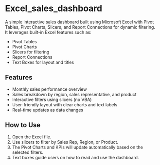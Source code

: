 # Excel_sales_dashboard
A simple interactive sales dashboard built using Microsoft Excel with Pivot Tables, Pivot Charts, Slicers, and Report Connections for dynamic filtering.
It leverages built-in Excel features such as:
- Pivot Tables
- Pivot Charts
- Slicers for filtering
- Report Connections
- Text Boxes for layout and titles

## Features
- Monthly sales performance overview
- Sales breakdown by region, sales representative, and product
- Interactive filters using slicers (no VBA)
- User-friendly layout with clear charts and text labels
- Real-time updates as data changes

## How to Use
1. Open the Excel file.
2. Use slicers to filter by Sales Rep, Region, or Product.
3. The Pivot Charts and KPIs will update automatically based on the selected filters.
4. Text boxes guide users on how to read and use the dashboard.

